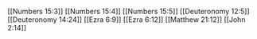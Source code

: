 [[Numbers 15:3]]
[[Numbers 15:4]]
[[Numbers 15:5]]
[[Deuteronomy 12:5]]
[[Deuteronomy 14:24]]
[[Ezra 6:9]]
[[Ezra 6:12]]
[[Matthew 21:12]]
[[John 2:14]]
